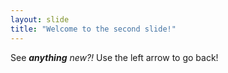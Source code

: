 ```yaml
---
layout: slide
title: "Welcome to the second slide!"
---
```

See _**anything** new?!_
Use the left arrow to go back!
